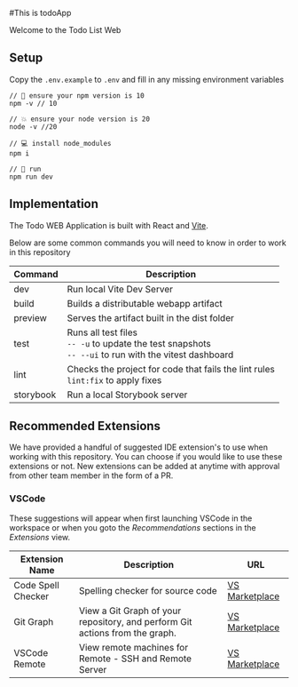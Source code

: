 #This is  todoApp

Welcome to the Todo List Web

## Setup

Copy the `.env.example` to `.env` and fill in any missing environment variables

```ssh
// 🍪 ensure your npm version is 10
npm -v // 10

// 💥 ensure your node version is 20
node -v //20

// 💻 install node_modules
npm i

// 🚀 run
npm run dev
```

## Implementation

The Todo WEB Application is built with React and [Vite](https://vitejs.dev).

Below are some common commands you will need to know in order to work in this repository

| **Command** | **Description**                                                                                              |
| ----------- | ------------------------------------------------------------------------------------------------------------ |
| dev         | Run local Vite Dev Server                                                                                    |
| build       | Builds a distributable webapp artifact                                                                       |
| preview     | Serves the artifact built in the dist folder                                                                 |
| test        | Runs all test files<br/>`-- -u` to update the test snapshots<br/> `-- --ui` to run with the vitest dashboard |
| lint        | Checks the project for code that fails the lint rules <br/> `lint:fix` to apply fixes                        |
| storybook   | Run a local Storybook server                                                                                 |

## Recommended Extensions

We have provided a handful of suggested IDE extension's to use when working with this repository.
You can choose if you would like to use these extensions or not.
New extensions can be added at anytime with approval from other team member in the form of a PR.

### VSCode

These suggestions will appear when first launching VSCode in the workspace or when you goto the _Recommendations_ sections in the _Extensions_ view.

| **Extension Name** | **Description**                                                              | **URL**                                                                                                     |
| ------------------ | ---------------------------------------------------------------------------- | ----------------------------------------------------------------------------------------------------------- |
| Code Spell Checker | Spelling checker for source code                                             | [VS Marketplace](https://marketplace.visualstudio.com/items?itemName=streetsidesoftware.code-spell-checker) |
| Git Graph          | View a Git Graph of your repository, and perform Git actions from the graph. | [VS Marketplace](https://marketplace.visualstudio.com/items?itemName=mhutchie.git-graph)                    |
| VSCode Remote      | View remote machines for Remote - SSH and Remote Server                      | [VS Marketplace](https://marketplace.visualstudio.com/items?itemName=ms-vscode.remote-explorer)             |
